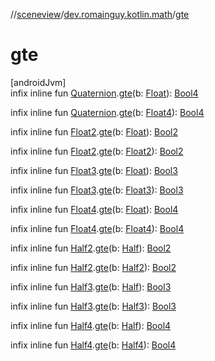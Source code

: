 //[sceneview](../../index.md)/[dev.romainguy.kotlin.math](index.md)/[gte](gte.md)

# gte

[androidJvm]\
infix inline fun [Quaternion](-quaternion/index.md).[gte](gte.md)(b: [Float](https://kotlinlang.org/api/latest/jvm/stdlib/kotlin/-float/index.html)): [Bool4](-bool4/index.md)

infix inline fun [Quaternion](-quaternion/index.md).[gte](gte.md)(b: [Float4](-float4/index.md)): [Bool4](-bool4/index.md)

infix inline fun [Float2](-float2/index.md).[gte](gte.md)(b: [Float](https://kotlinlang.org/api/latest/jvm/stdlib/kotlin/-float/index.html)): [Bool2](-bool2/index.md)

infix inline fun [Float2](-float2/index.md).[gte](gte.md)(b: [Float2](-float2/index.md)): [Bool2](-bool2/index.md)

infix inline fun [Float3](-float3/index.md).[gte](gte.md)(b: [Float](https://kotlinlang.org/api/latest/jvm/stdlib/kotlin/-float/index.html)): [Bool3](-bool3/index.md)

infix inline fun [Float3](-float3/index.md).[gte](gte.md)(b: [Float3](-float3/index.md)): [Bool3](-bool3/index.md)

infix inline fun [Float4](-float4/index.md).[gte](gte.md)(b: [Float](https://kotlinlang.org/api/latest/jvm/stdlib/kotlin/-float/index.html)): [Bool4](-bool4/index.md)

infix inline fun [Float4](-float4/index.md).[gte](gte.md)(b: [Float4](-float4/index.md)): [Bool4](-bool4/index.md)

infix inline fun [Half2](-half2/index.md).[gte](gte.md)(b: [Half](-half/index.md)): [Bool2](-bool2/index.md)

infix inline fun [Half2](-half2/index.md).[gte](gte.md)(b: [Half2](-half2/index.md)): [Bool2](-bool2/index.md)

infix inline fun [Half3](-half3/index.md).[gte](gte.md)(b: [Half](-half/index.md)): [Bool3](-bool3/index.md)

infix inline fun [Half3](-half3/index.md).[gte](gte.md)(b: [Half3](-half3/index.md)): [Bool3](-bool3/index.md)

infix inline fun [Half4](-half4/index.md).[gte](gte.md)(b: [Half](-half/index.md)): [Bool4](-bool4/index.md)

infix inline fun [Half4](-half4/index.md).[gte](gte.md)(b: [Half4](-half4/index.md)): [Bool4](-bool4/index.md)
